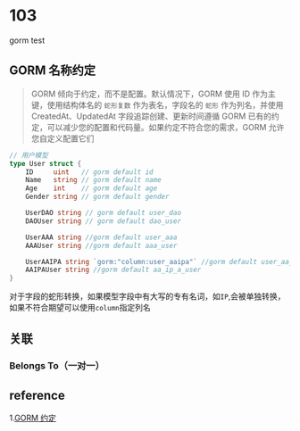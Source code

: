 # 103

gorm test

## GORM 名称约定

> GORM 倾向于约定，而不是配置。默认情况下，GORM 使用 ID 作为主键，使用结构体名的 `蛇形复数` 作为表名，字段名的 `蛇形` 作为列名，并使用 CreatedAt、UpdatedAt 字段追踪创建、更新时间遵循 GORM 已有的约定，可以减少您的配置和代码量。如果约定不符合您的需求，GORM 允许您自定义配置它们

```go
// 用户模型
type User struct {
	ID     uint   // gorm default id
	Name   string // gorm default name
	Age    int    // gorm default age
	Gender string // gorm default gender

	UserDAO string // gorm default user_dao
	DAOUser string // gorm default dao_user

	UserAAA string //gorm default user_aaa
	AAAUser string //gorm default aaa_user

	UserAAIPA string `gorm:"column:user_aaipa"` //gorm default user_aa_ip_a, change to user_aaipa through column
	AAIPAUser string //gorm default aa_ip_a_user
}
```

对于字段的蛇形转换，如果模型字段中有大写的专有名词，如`IP`,会被单独转换，如果不符合期望可以使用`column`指定列名



## 关联

### Belongs To（一对一）



## reference

1.[GORM 约定](https://gorm.io/zh_CN/docs/conventions.html)

